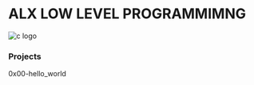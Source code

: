 # ALX LOW LEVEL PROGRAMMIMNG
![c logo](https://en.wikipedia.org/wiki/File:The_C_Programming_Language_logo.svg)
### Projects
0x00-hello_world
